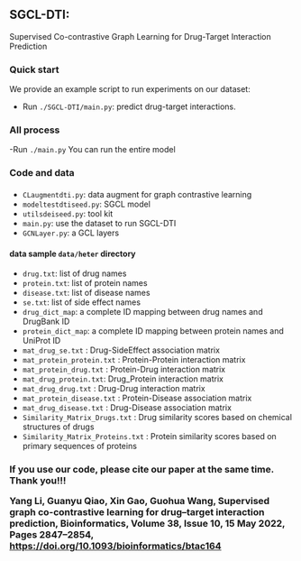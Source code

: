 ## SGCL-DTI:
Supervised Co-contrastive Graph Learning for Drug-Target Interaction Prediction
### Quick start
We provide an example script to run experiments on our dataset: 

- Run `./SGCL-DTI/main.py`: predict drug-target interactions. 

### All process
 -Run `./main.py`   You can run the entire model


### Code and data

#### 
- `CLaugmentdti.py`: data augment for graph contrastive learning
- `modeltestdtiseed.py`: SGCL model
- `utilsdeiseed.py`: tool kit
- `main.py`: use the dataset to run SGCL-DTI 
- `GCNLayer.py`: a GCL layers 

#### data sample `data/heter` directory
- `drug.txt`: list of drug names
- `protein.txt`: list of protein names
- `disease.txt`: list of disease names
- `se.txt`: list of side effect names
- `drug_dict_map`: a complete ID mapping between drug names and DrugBank ID
- `protein_dict_map`: a complete ID mapping between protein names and UniProt ID
- `mat_drug_se.txt` 		: Drug-SideEffect association matrix
- `mat_protein_protein.txt` : Protein-Protein interaction matrix
- `mat_protein_drug.txt` 	: Protein-Drug interaction matrix
- `mat_drug_protein.txt`: Drug_Protein interaction matrix
- `mat_drug_drug.txt` 		: Drug-Drug interaction matrix
- `mat_protein_disease.txt` : Protein-Disease association matrix
- `mat_drug_disease.txt` 	: Drug-Disease association matrix
- `Similarity_Matrix_Drugs.txt` 	: Drug similarity scores based on chemical structures of drugs
- `Similarity_Matrix_Proteins.txt` 	: Protein similarity scores based on primary sequences of proteins

<h3>
<red>If you use our code, please cite our paper at the same time. Thank you!!!</red>

Yang Li, Guanyu Qiao, Xin Gao, Guohua Wang, Supervised graph co-contrastive learning for drug–target interaction prediction, Bioinformatics, Volume 38, Issue 10, 15 May 2022, Pages 2847–2854, https://doi.org/10.1093/bioinformatics/btac164
</h3>

